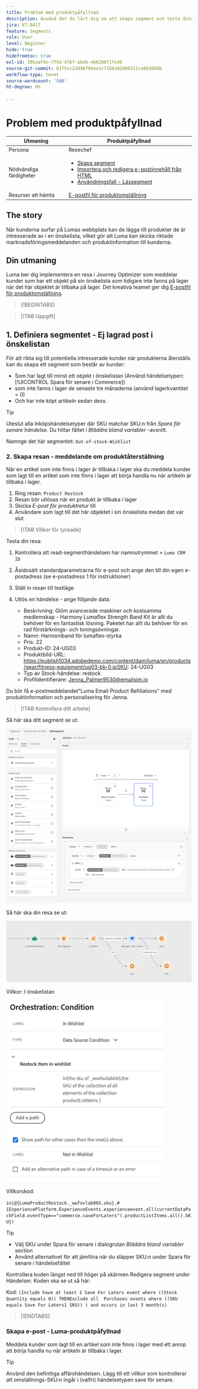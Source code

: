 ```yaml
---
title: Problem med produktpåfyllnad
description: Använd det du lärt dig om att skapa segment och testa dina färdigheter.
jira: KT-8417
feature: Segments
role: User
level: Beginner
hide: true
hidefromtoc: true
exl-id: 305aaf4c-7f5d-4f6f-abeb-466208f1fe48
source-git-commit: 81f5cc22d46f89ee1c7164a92988311ca6036b8b
workflow-type: tm+mt
source-wordcount: '580'
ht-degree: 0%

---
```


# Problem med produktpåfyllnad

| Utmaning | Produktpåfyllnad |
|---|---|
| Persona | Resechef |
| Nödvändiga färdigheter | <ul><li>[Skapa segment](https://experienceleague.adobe.com/docs/journey-optimizer-learn/tutorials/profiles-segments-subscriptions/create-segments.html?lang=en)</li><li> [Importera och redigera e-postinnehåll från HTML](https://experienceleague.adobe.com/docs/journey-optimizer-learn/tutorials/email-channel/import-and-author-html-email-content.html?lang=en)</li><li>[Användningsfall - Lässegment](https://experienceleague.adobe.com/docs/journey-optimizer-learn/tutorials/create-journeys/use-case-read-segment.html?lang=en)</li> |
| Resurser att hämta | [E-postfil för produktomställning](/help/challenges/assets/email-assets/ProductRestockEmail.html.zip) |

## The story

När kunderna surfar på Lumas webbplats kan de lägga till produkter de är intresserade av i en önskelista, vilket gör att Luma kan skicka riktade marknadsföringsmeddelanden och produktinformation till kunderna.

## Din utmaning

Luma ber dig implementera en resa i Journey Optimizer som meddelar kunder som har ett objekt på sin önskelista som tidigare inte fanns på lager när det här objektet är tillbaka på lager. Det kreativa teamet ger dig [E-postfil för produktomställning](/help/challenges/assets/email-assets/ProductRestockEmail.html.zip).

>[!BEGINTABS]

>[!TAB Uppgift]

## 1. Definiera segmentet - Ej lagrad post i önskelistan

För att rikta sig till potentiella intresserade kunder när produkterna återställs kan du skapa ett segment som består av kunder:

* Som har lagt till minst ett objekt i önskelistan (Använd händelsetypen: [!UICONTROL Spara för senare i Commerce])
* som inte fanns i lager de senaste tre månaderna (använd lagerkvantitet = 0)
* Och har inte köpt artikeln sedan dess.

>[!TIP]
>Uteslut alla Inköpshändelsetyper där SKU matchar SKU:n från *Spara för senare händelse*. Du hittar fältet i *Bläddra bland variabler* -avsnitt.

Namnge det här segmentet: `Out-of-stock-Wishlist`


### 2. Skapa resan - meddelande om produktåterställning

När en artikel som inte finns i lager är tillbaka i lager ska du meddela kunder som lagt till en artikel som inte finns i lager att börja handla nu när artikeln är tillbaka i lager.

1. Ring resan: `Product Restock`
2. Resan bör utlösas när en produkt är tillbaka i lager
3. Skicka *E-post för produktretur* till
4. Användare som lagt till det här objektet i sin önskelista medan det var slut

>[!TAB Villkor för lyckade]

Testa din resa:

1. Kontrollera att read-segmenthändelsen har namnutrymmet = `Luma CRM ID`
1. Åsidosätt standardparametrarna för e-post och ange den till din egen e-postadress (se e-postadress 1 för instruktioner)
1. Ställ in resan till testläge
1. Utlös en händelse - ange följande data:

   * Beskrivning: Glöm avancerade maskiner och kostsamma medlemskap - Harmony Lumaflex Strength Band Kit är allt du behöver för en fantastisk lösning. Paketet har allt du behöver för en rad förstärknings- och toningsövningar.
   * Namn: Harmoniband för lumaflex-styrka
   * Pris: 22
   * Produkt-ID: 24-UG03
   * Produktbild-URL: https://publish1034.adobedemo.com/content/dam/luma/en/products/gear/fitness-equipment/ug03-bk-0.jpSKU: 24-UG03
   * Typ av Stock-händelse: restock
   * Profilidentifierare: Jenna_Palmer9530@emailsim.io

Du bör få e-postmeddelandet&quot;Luma Email Product Refillations&quot; med produktinformation och personalisering för Jenna.

>[!TAB Kontrollera ditt arbete]

Så här ska ditt segment se ut:

![Segment - objekt som inte finns i lager](/help/challenges/assets/C1-S2.png)


Så här ska din resa se ut:

![Produktpåfyllnadsresa](/help/challenges/assets/c3-j3-journey.png)

Villkor: I önskelistan

![Villkor - i önskelista](/help/challenges/assets/c3-j3-condition.png)

Villkorskod:

```in(@{LumaProductRestock._wwfovlab065.sku},#{ExperiencePlatform.ExperienceEvents.experienceevent.all(currentDataPackField.eventType=="commerce.saveForLaters").productListItems.all().SKU})```


>[!TIP]
> * Välj SKU under Spara för senare i dialogrutan *Bläddra bland variabler* section
> * Använd alternativet för att jämföra när du släpper SKU:n under Spara för senare i händelsefältet

Kontrollera koden längst ned till höger på skärmen Redigera segment under Händelser. Koden ska se ut så här:

Kod:
```(Include have at least 1 Save For Laters event where ((Stock Quantity equals 0)) THENExclude all  Purchases events where ((SKU equals Save For Laters1 SKU)) ) and occurs in last 3 month(s)```

>[!ENDTABS]

### Skapa e-post - Luma-produktpåfyllnad

Meddela kunder som lagt till en artikel som inte finns i lager med ett anrop att börja handla nu när artikeln är tillbaka i lager.



>[!TIP]
>
> Använd den befintliga affärshändelsen. Lägg till ett villkor som kontrollerar att omställnings-SKU:n ingår i (valfri) händelsetypen save för senare.
>




